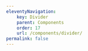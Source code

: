 ```yaml
---
eleventyNavigation:
    key: Divider
    parent: Components
    order: 17
    url: /components/divider/
permalink: false
---
```

